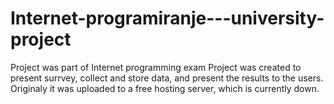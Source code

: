 # Internet-programiranje---university-project
Project was part of Internet programming exam
Project was created to present surrvey, collect and store data, and present the results to the users.
Originaly it was uploaded to a free hosting server, which is currently down.
